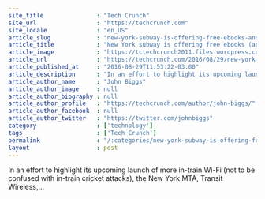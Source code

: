 ```yaml
---
site_title               : "Tech Crunch"
site_url                 : "https://techcrunch.com"
site_locale              : "en_US"
article_slug             : "new-york-subway-is-offering-free-ebooks-and-wi-fi-for-your-commute"
article_title            : "New York subway is offering free ebooks (and Wi-Fi) for your commute"
article_image            : "https://tctechcrunch2011.files.wordpress.com/2013/05/brin-glass-subway.jpg?w=640&h=400&crop=1"
article_url              : "https://techcrunch.com/2016/08/29/new-york-subway-is-offering-free-ebooks-and-wi-fi-for-your-commute/"
article_published_at     : "2016-08-29T11:53:22-03:00"
article_description      : "In an effort to highlight its upcoming launch of more in-train Wi-Fi (not to be confused with in-train cricket attacks), the New York MTA, Transit Wireless,..."
article_author_name      : "John Biggs"
article_author_image     : null
article_author_biography : null
article_author_profile   : "https://techcrunch.com/author/john-biggs/"
article_author_facebook  : null
article_author_twitter   : "https://twitter.com/johnbiggs"
category                 : ['technology']
tags                     : ['Tech Crunch']
permalink                : "/:categories/new-york-subway-is-offering-free-ebooks-and-wi-fi-for-your-commute/"
layout                   : post
---
```


In an effort to highlight its upcoming launch of more in-train Wi-Fi (not to be confused with in-train cricket attacks), the New York MTA, Transit Wireless,...
